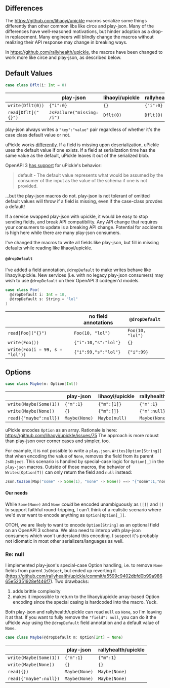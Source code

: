 ## Differences
The https://github.com/lihaoyi/upickle macros serialize some things differently than other common libs like circe and play-json. Many of the differences have  well-reasoned motivations, but hinder adoption as a drop-in replacement. Many engineers will blindly change the macros without realizing their API response may change in breaking ways.

In https://github.com/rallyhealth/upickle, the macros have been changed to work more like circe and play-json, as described below.

## Default Values

```scala
case class Dflt(i: Int = 0)
```

|                    | play-json                  | lihaoyi/upickle | rallyhealth/upickle |
|--------------------|----------------------------|-----------------|---------------------|
| `write(Dflt(0))`   | `{"i":0}`                  | `{}`            | `{"i":0}`           |
| `read[Dflt]("{}")` | `JsFailure("missing: /i")` | `Dflt(0)`       | `Dflt(0)`           |

play-json always writes a `"key":"value"` pair regardless of whether it's the case class default value or not.

uPickle works [differently](http://www.lihaoyi.com/upickle/#Defaults). If a field is missing upon deserialization, uPickle uses the default value if one exists. If a field at serialization time has the same value as the default, uPickle leaves it out of the serialized blob.

OpenAPI 3 [has support](https://swagger.io/specification/#schemaObject) for uPickle's behavior:

> default - The default value represents what would be assumed by the consumer of the input as the value of the schema if one is not provided.

...but the play-json macros do not. play-json is not tolerant of omitted default values will throw if a field is missing, even if the case-class provdes a default!

If a service swapped play-json with upickle, it would be easy to stop sending fields, and break API compatibility. Any API change that requires your consumers to update is a breaking API change.
Potential for accidents is high here while there are many play-json consumers.

I've changed the macros to write all fields like play-json, but fill in missing defaults while reading like lihaoyi/upickle.

#### `@dropDefault`
I've added a field annotation, `@dropDefault` to make writes behave like lihaoyi/upickle.
New services (i.e. with no legacy play-json consumers) may wish to use `@dropDefault` on their OpenAPI 3 codegen'd models.

```scala
case class Foo(
  @dropDefault i: Int = 10,
  @dropDefault s: String = "lol"
)
```

|                                 | no field annotations | `@dropDefault`   |
|---------------------------------|----------------------|------------------|
| `read[Foo]("{}")`               | `Foo(10, "lol")`     | `Foo(10, "lol")` |
| `write(Foo())`                  | `{"i":10,"s":"lol"}` | `{}`             |
| `write(Foo(i = 99, s = "lol"))` | `{"i":99,"s":"lol"}` | `{"i":99}`       |


## Options
```scala
case class Maybe(m: Option[Int])
```

|                        | play-json     | lihaoyi/upickle | rallyhealth/upickle |
|------------------------|---------------|-----------------|---------------------|
| `write(Maybe(Some(1))` | `{"m":1}`     | `{"m":[1]}`     | `{"m":1}`           |
| `write(Maybe(None))`   | `{}`          | `{"m":[]}`      | `{"m":null}`        |
| `read({"maybe":null})` | `Maybe(None)` | `Maybe(null)`   | `Maybe(None)`       |


uPickle encodes `Option` as an array. Rationale is here: https://github.com/lihaoyi/upickle/issues/75
The approach is more robust than play-json over corner cases and simpler, too.

For example, it is not possible to write a `play.json.Writes[Option[String]]` that when encoding the value of `None`, removes the field from its parent `JsObject`. This scenario is handled by special-case logic for `Option[_]` in the `play-json` macros. Outside of those macros, the behavior of `Writes[Option[T]]` can only return the field and `null` instead:

```scala
Json.toJson(Map("some" -> Some(1), "none" -> None)) ==> "{"some":1,"none":null}"
```

#### Our needs
While `Some(None)` and `None` *could* be encoded unambiguously as `[[]]` and `[]` to support faithful round-tripping, I can't think of a realistic scenario where we'd ever want to encode anything as `Option[Option[_]]`.

OTOH, we are likely to want to encode `Option[String]` as an optional field on an OpenAPI 3 schema.
We also need to interop with play-json consumers which won't understand this encoding.
I suspect it's probably not idiomatic in most other serializers/languages as well.

### Re: null
I implemented play-json's special-case Option handling, i.e. to remove `None` fields from parent `JsObject`, but ended up reverting it (https://github.com/rallyhealth/upickle/commit/a5599c9402dbfd0b99a98665e52351928ef446f7). Two drawbacks:
1. adds brittle complexity
2. makes it impossible to return to the lihaoyi/upickle array-based Option encoding since the special casing is hardcoded into the macro. Yuck.

Both play-json and rallyhealth/upickle can read `null` as `None`, so I'm leaving it at that. If you want to fully remove the `"field": null`, you can do it the uPickle way using the `@dropDefault` field annotation and a default value of `None`.

```scala
case class Maybe(@dropDefault m: Option[Int] = None)
```

|                        | play-json     | rallyhealth/upickle |
|------------------------|---------------|---------------------|
| `write(Maybe(Some(1))` | `{"m":1}`     | `{"m":1}`           |
| `write(Maybe(None))`   | `{}`          | `{}`                |
| `read({})`             | `Maybe(None)` | `Maybe(None)`       |
| `read({"maybe":null})` | `Maybe(None)` | `Maybe(None)`       |
